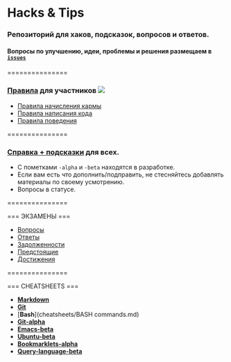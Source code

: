# Hacks & Tips

### **Репозиторий для хаков, подсказок, вопросов и ответов.**

#### Вопросы по улучшению, идеи, проблемы и решения размещаем в [`issues`](https://github.com/soda-io/Hacks-and-Tips/issues/new)

===============

### [Правила](rules) для участников ![](https://avatars0.githubusercontent.com/u/6559911?s=20)

 - [Правила начисления кармы](KARMA/readme.md)
 - [Правила написания кода](rules/readme.md)
 - [Правила поведения](rules/RULES.md)
 
===============

### [Справка + подсказки](cheatsheets) для всех. 

* С пометками `-alpha` и `-beta` находятся в разработке. 
* Если вам есть что дополнить/подправить, не стесняйтесь добавлять материалы по своему усмотрению. 
* Вопросы в статусе.

===============

=== ЭКЗАМЕНЫ ===

* [Вопросы](exams/questions.md)
* [Ответы](exams)
* [Задолженности](exams/readme.md)
* [Предстоящие](exams/readme.md)
* [Достижения](KARMA/readme.md)

===============

=== CHEATSHEETS ===
* [**Markdown**](cheatsheets/Markdown.md)
* [**Git**](cheatsheets/Git.md)
* [**Bash**](cheatsheets/BASH commands.md)
* [**Git-alpha**](cheatsheets/Git-alpha.md)
* [**Emacs-beta**](cheatsheets/Emacs-beta.md)
* [**Ubuntu-beta**](cheatsheets/Ubuntu-beta.md)
* [**Bookmarklets-alpha**](cheatsheets/Bookmarklets-alpha.md)
* [**Query-language-beta**](cheatsheets/Query-language-beta.md)


